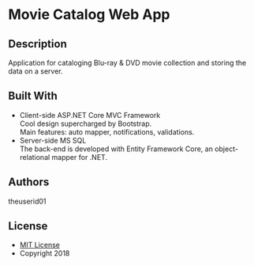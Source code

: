 # **Movie Catalog Web App**
## **Description**
Application for cataloging Blu-ray & DVD movie collection and storing the data on a server.
## **Built With**
- Client-side ASP.NET Core MVC Framework<br />
    Cool design supercharged by Bootstrap.<br />
    Main features: auto mapper, notifications, validations.<br />
- Server-side MS SQL<br />
    The back-end is developed with Entity Framework Core, an object-relational mapper for .NET.<br />
## **Authors**
theuserid01
## **License**
- [MIT License](https://opensource.org/licenses/mit-license.php)
- Copyright 2018
